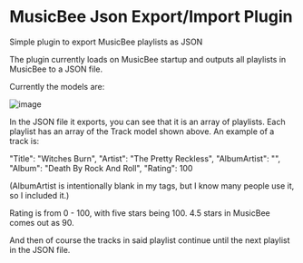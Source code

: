 # MusicBee Json Export/Import Plugin
Simple plugin to export MusicBee playlists as JSON

The plugin currently loads on MusicBee startup and outputs all playlists in MusicBee to a JSON file.

Currently the models are:

![image](https://user-images.githubusercontent.com/1970959/172743514-6e28d2a6-0ebf-47ee-9786-ee57c5e5522f.png)

In the JSON file it exports, you can see that it is an array of playlists. Each playlist has an array of the Track model shown above. An example of a track is:

"Title": "Witches Burn",
"Artist": "The Pretty Reckless",
"AlbumArtist": "",
"Album": "Death By Rock And Roll",
"Rating": 100

(AlbumArtist is intentionally blank in my tags, but I know many people use it, so I included it.)

Rating is from 0 - 100, with five stars being 100. 4.5 stars in MusicBee comes out as 90.

And then of course the tracks in said playlist continue until the next playlist in the JSON file.
